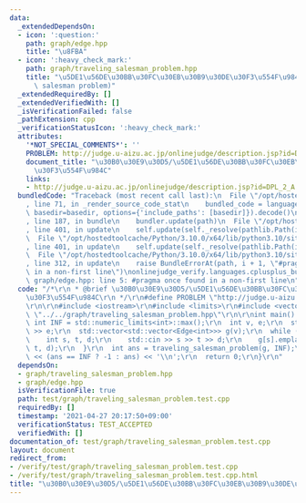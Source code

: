 ```yaml
---
data:
  _extendedDependsOn:
  - icon: ':question:'
    path: graph/edge.hpp
    title: "\u8FBA"
  - icon: ':heavy_check_mark:'
    path: graph/traveling_salesman_problem.hpp
    title: "\u5DE1\u56DE\u30BB\u30FC\u30EB\u30B9\u30DE\u30F3\u554F\u984C (traveling\
      \ salesman problem)"
  _extendedRequiredBy: []
  _extendedVerifiedWith: []
  _isVerificationFailed: false
  _pathExtension: cpp
  _verificationStatusIcon: ':heavy_check_mark:'
  attributes:
    '*NOT_SPECIAL_COMMENTS*': ''
    PROBLEM: http://judge.u-aizu.ac.jp/onlinejudge/description.jsp?id=DPL_2_A
    document_title: "\u30B0\u30E9\u30D5/\u5DE1\u56DE\u30BB\u30FC\u30EB\u30B9\u30DE\
      \u30F3\u554F\u984C"
    links:
    - http://judge.u-aizu.ac.jp/onlinejudge/description.jsp?id=DPL_2_A
  bundledCode: "Traceback (most recent call last):\n  File \"/opt/hostedtoolcache/Python/3.10.0/x64/lib/python3.10/site-packages/onlinejudge_verify/documentation/build.py\"\
    , line 71, in _render_source_code_stat\n    bundled_code = language.bundle(stat.path,\
    \ basedir=basedir, options={'include_paths': [basedir]}).decode()\n  File \"/opt/hostedtoolcache/Python/3.10.0/x64/lib/python3.10/site-packages/onlinejudge_verify/languages/cplusplus.py\"\
    , line 187, in bundle\n    bundler.update(path)\n  File \"/opt/hostedtoolcache/Python/3.10.0/x64/lib/python3.10/site-packages/onlinejudge_verify/languages/cplusplus_bundle.py\"\
    , line 401, in update\n    self.update(self._resolve(pathlib.Path(included), included_from=path))\n\
    \  File \"/opt/hostedtoolcache/Python/3.10.0/x64/lib/python3.10/site-packages/onlinejudge_verify/languages/cplusplus_bundle.py\"\
    , line 401, in update\n    self.update(self._resolve(pathlib.Path(included), included_from=path))\n\
    \  File \"/opt/hostedtoolcache/Python/3.10.0/x64/lib/python3.10/site-packages/onlinejudge_verify/languages/cplusplus_bundle.py\"\
    , line 312, in update\n    raise BundleErrorAt(path, i + 1, \"#pragma once found\
    \ in a non-first line\")\nonlinejudge_verify.languages.cplusplus_bundle.BundleErrorAt:\
    \ graph/edge.hpp: line 5: #pragma once found in a non-first line\n"
  code: "/*\r\n * @brief \u30B0\u30E9\u30D5/\u5DE1\u56DE\u30BB\u30FC\u30EB\u30B9\u30DE\
    \u30F3\u554F\u984C\r\n */\r\n#define PROBLEM \"http://judge.u-aizu.ac.jp/onlinejudge/description.jsp?id=DPL_2_A\"\
    \r\n\r\n#include <iostream>\r\n#include <limits>\r\n#include <vector>\r\n#include\
    \ \"../../graph/traveling_salesman_problem.hpp\"\r\n\r\nint main() {\r\n  constexpr\
    \ int INF = std::numeric_limits<int>::max();\r\n  int v, e;\r\n  std::cin >> v\
    \ >> e;\r\n  std::vector<std::vector<Edge<int>>> g(v);\r\n  while (e--) {\r\n\
    \    int s, t, d;\r\n    std::cin >> s >> t >> d;\r\n    g[s].emplace_back(s,\
    \ t, d);\r\n  }\r\n  int ans = traveling_salesman_problem(g, INF);\r\n  std::cout\
    \ << (ans == INF ? -1 : ans) << '\\n';\r\n  return 0;\r\n}\r\n"
  dependsOn:
  - graph/traveling_salesman_problem.hpp
  - graph/edge.hpp
  isVerificationFile: true
  path: test/graph/traveling_salesman_problem.test.cpp
  requiredBy: []
  timestamp: '2021-04-27 20:17:50+09:00'
  verificationStatus: TEST_ACCEPTED
  verifiedWith: []
documentation_of: test/graph/traveling_salesman_problem.test.cpp
layout: document
redirect_from:
- /verify/test/graph/traveling_salesman_problem.test.cpp
- /verify/test/graph/traveling_salesman_problem.test.cpp.html
title: "\u30B0\u30E9\u30D5/\u5DE1\u56DE\u30BB\u30FC\u30EB\u30B9\u30DE\u30F3\u554F\u984C"
---
```

